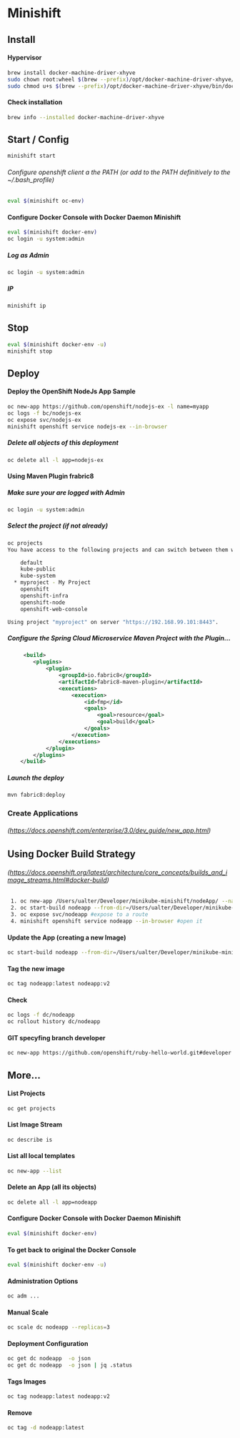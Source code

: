 # Minishift

## Install

#### Hypervisor
```bash
brew install docker-machine-driver-xhyve
sudo chown root:wheel $(brew --prefix)/opt/docker-machine-driver-xhyve/bin/docker-machine-driver-xhyve
sudo chmod u+s $(brew --prefix)/opt/docker-machine-driver-xhyve/bin/docker-machine-driver-xhyve
```
#### Check installation
```bash
brew info --installed docker-machine-driver-xhyve
```
## Start / Config
```bash
minishift start
```
###### Configure openshift client a the PATH (or add to the PATH definitively to the ~/.bash_profile)
```bash
eval $(minishift oc-env)
```
#### Configure Docker Console with Docker Daemon Minishift
```bash
eval $(minishift docker-env)
oc login -u system:admin
```
##### Log as Admin
```bash
oc login -u system:admin
```
##### IP
```bash
minishift ip
```
## Stop
```bash
eval $(minishift docker-env -u)
minishift stop
```
## Deploy

#### Deploy the OpenShift NodeJs App Sample
```bash
oc new-app https://github.com/openshift/nodejs-ex -l name=myapp
oc logs -f bc/nodejs-ex
oc expose svc/nodejs-ex
minishift openshift service nodejs-ex --in-browser
```
##### Delete all objects of this deployment
```bash
oc delete all -l app=nodejs-ex
```

#### Using Maven Plugin frabric8
##### Make sure your are logged with Admin
```bash
oc login -u system:admin
```
##### Select the project (if not already)
```bash
oc projects
You have access to the following projects and can switch between them with 'oc project <projectname>':

    default
    kube-public
    kube-system
  * myproject - My Project
    openshift
    openshift-infra
    openshift-node
    openshift-web-console

Using project "myproject" on server "https://192.168.99.101:8443".
```
##### Configure the Spring Cloud Microservice Maven Project with the Plugin...
```xml
     <build>
        <plugins>
            <plugin>
                <groupId>io.fabric8</groupId>
                <artifactId>fabric8-maven-plugin</artifactId>
                <executions>
                    <execution>
                        <id>fmp</id>
                        <goals>
                            <goal>resource</goal>
                            <goal>build</goal>
                        </goals>
                    </execution>
                </executions>
            </plugin>
        </plugins>
    </build>
```
##### Launch the deploy
```bash
mvn fabric8:deploy
```

### Create Applications
###### (https://docs.openshift.com/enterprise/3.0/dev_guide/new_app.html)
## Using Docker Build Strategy
###### (https://docs.openshift.org/latest/architecture/core_concepts/builds_and_image_streams.html#docker-build)
```bash
 1. oc new-app /Users/ualter/Developer/minikube-minishift/nodeApp/ --name=nodeapp --strategy=docker --template=nodejs
 2. oc start-build nodeapp --from-dir=/Users/ualter/Developer/minikube-minishift/nodeApp/ --follow
 3. oc expose svc/nodeapp #expose to a route
 4. minishift openshift service nodeapp --in-browser #open it
 ```
#### Update the App (creating a new Image)
```bash
oc start-build nodeapp --from-dir=/Users/ualter/Developer/minikube-minishift/nodeApp/ --follow
```
#### Tag the new image
```bash
oc tag nodeapp:latest nodeapp:v2
```
#### Check
```bash
oc logs -f dc/nodeapp 
oc rollout history dc/nodeapp 
```
#### GIT specyfing branch developer
```bash
oc new-app https://github.com/openshift/ruby-hello-world.git#developer
```

## More...

#### List Projects
```bash
oc get projects
```
#### List Image Stream
```bash
oc describe is
```
#### List all local templates
```bash
oc new-app --list
```

#### Delete an App (all its objects)
```bash
oc delete all -l app=nodeapp
```

#### Configure Docker Console with Docker Daemon Minishift
```bash
eval $(minishift docker-env)
```
#### To get back to original the Docker Console
```bash
eval $(minishift docker-env -u)
```

#### Administration Options
```bash
oc adm ...
```
#### Manual Scale
```bash
oc scale dc nodeapp --replicas=3
```
#### Deployment Configuration 
```bash
oc get dc nodeapp  -o json
oc get dc nodeapp  -o json | jq .status
```
#### Tags Images
```bash
oc tag nodeapp:latest nodeapp:v2
```
#### Remove
```bash
oc tag -d nodeapp:latest
```

